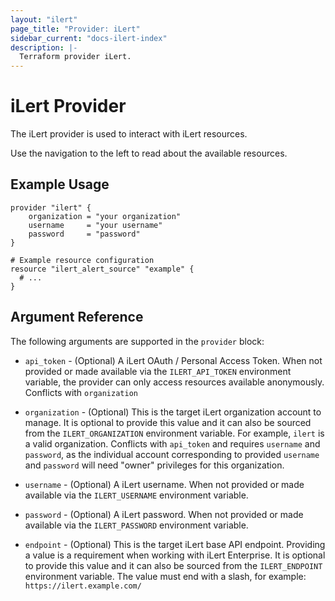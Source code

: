 ```yaml
---
layout: "ilert"
page_title: "Provider: iLert"
sidebar_current: "docs-ilert-index"
description: |-
  Terraform provider iLert.
---
```


# iLert Provider

The iLert provider is used to interact with iLert resources.

Use the navigation to the left to read about the available resources.

## Example Usage

```hcl
provider "ilert" {
    organization = "your organization"
    username     = "your username"
    password     = "password"
}

# Example resource configuration
resource "ilert_alert_source" "example" {
  # ...
}
```

## Argument Reference

The following arguments are supported in the `provider` block:

- `api_token` - (Optional) A iLert OAuth / Personal Access Token. When not provided or made available via the `ILERT_API_TOKEN` environment variable, the provider can only access resources available anonymously. Conflicts with `organization`

- `organization` - (Optional) This is the target iLert organization account to manage. It is optional to provide this value and it can also be sourced from the `ILERT_ORGANIZATION` environment variable. For example, `ilert` is a valid organization. Conflicts with `api_token` and requires `username` and `password`, as the individual account corresponding to provided `username` and `password` will need "owner" privileges for this organization.

- `username` - (Optional) A iLert username. When not provided or made available via the `ILERT_USERNAME` environment variable.

- `password` - (Optional) A iLert password. When not provided or made available via the `ILERT_PASSWORD` environment variable.

- `endpoint` - (Optional) This is the target iLert base API endpoint. Providing a value is a requirement when working with iLert Enterprise. It is optional to provide this value and it can also be sourced from the `ILERT_ENDPOINT` environment variable. The value must end with a slash, for example: `https://ilert.example.com/`
